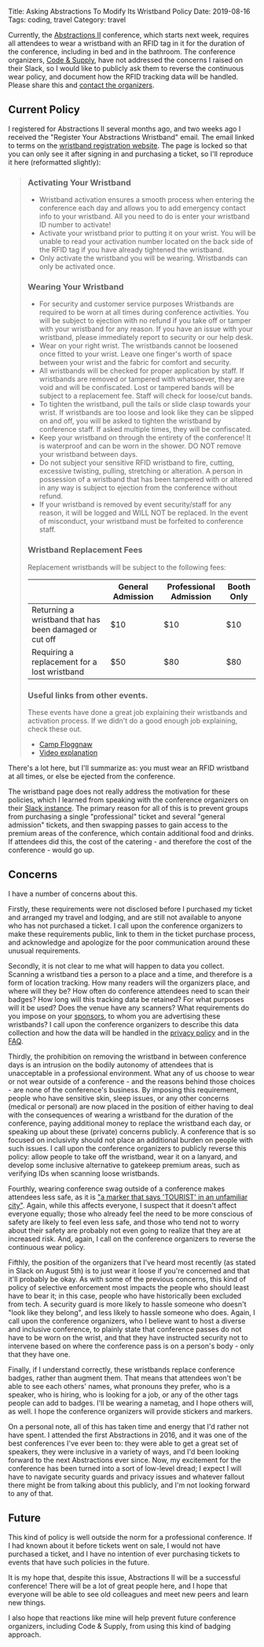 Title: Asking Abstractions To Modify Its Wristband Policy
Date: 2019-08-16
Tags: coding, travel
Category: travel

Currently, the [Abstractions II](https://abstractions.io/) conference, which
starts next week, requires all attendees to wear a wristband with an RFID tag
in it for the duration of the conference, including in bed and in the bathroom.
The conference organizers, [Code & Supply](https://codeandsupply.co/), have not
addressed the concerns I raised on their Slack, so I would like to publicly ask
them to reverse the continuous wear policy, and document how the RFID tracking
data will be handled. Please share this and
[contact the organizers](https://abstractions.io/contact-us/).
<!-- PELICAN_END_SUMMARY -->

## Current Policy

I registered for Abstractions II several months ago, and two weeks ago I
received the "Register Your Abstractions Wristband" email. The email linked to
terms on the
[wristband registration website](https://codeandsupply.co/wristband).
The page is locked so that you can only see it after signing in and purchasing
a ticket, so I'll reproduce it here (reformatted slightly):

> ### Activating Your Wristband
>
> - Wristband activation ensures a smooth process when entering the conference
>   each day and allows you to add emergency contact info to your wristband.
>   All you need to do is enter your wristband ID number to activate!
> - Activate your wristband prior to putting it on your wrist. You will be
>   unable to read your activation number located on the back side of the RFID
>   tag if you have already tightened the wristband.
> - Only activate the wristband you will be wearing. Wristbands can only be
>   activated once.
>
> ### Wearing Your Wristband
>
> - For security and customer service purposes Wristbands are required to be
>   worn at all times during conference activities. You will be subject to
>   ejection with no refund if you take off or tamper with your wristband for
>   any reason. If you have an issue with your wristband, please immediately
>   report to security or our help desk.
> - Wear on your right wrist. The wristbands cannot be loosened once fitted to
>   your wrist. Leave one finger's worth of space between your wrist and the
>   fabric for comfort and security.
> - All wristbands will be checked for proper application by staff. If
>   wristbands are removed or tampered with whatsoever, they are void and will
>   be confiscated. Lost or tampered bands will be subject to a replacement
>   fee. Staff will check for loose/cut bands.
> - To tighten the wristband, pull the tails or slide clasp towards your wrist.
>   If wristbands are too loose and look like they can be slipped on and off,
>   you will be asked to tighten the wristband by conference staff. If asked
>   multiple times, they will be confiscated.
> - Keep your wristband on through the entirety of the conference! It is
>   waterproof and can be worn in the shower. DO NOT remove your wristband
>   between days.
> - Do not subject your sensitive RFID wristband to fire, cutting, excessive
>   twisting, pulling, stretching or alteration. A person in possession of a
>   wristband that has been tampered with or altered in any way is subject to
>   ejection from the conference without refund.
> - If your wristband is removed by event security/staff for any reason, it
>   will be logged and WILL NOT be replaced. In the event of misconduct, your
>   wristband must be forfeited to conference staff.
>
> ### Wristband Replacement Fees
>
> Replacement wristbands will be subject to the following fees:
>
> |   | General Admission | Professional Admission | Booth Only |
> | - | ----------------- | ---------------------- | ---------- |
> | Returning a wristband that has been damaged or cut off | $10 | $10 | $10 |
> | Requiring a replacement for a lost wristband | $50 | $80 | $80 |
>
> ### Useful links from other events.
>
> These events have done a great job explaining their wristbands and activation
> process. If we didn't do a good enough job explaining, check these out.
>
> - [Camp Floggnaw](https://campfloggnaw.com/mobile#activation)
> - [Video explanation](https://www.youtube.com/watch?v=hxN4mka71B0)

There's a lot here, but I'll summarize as: you must wear an RFID wristband at
all times, or else be ejected from the conference.

The wristband page does not really address the motivation for these policies,
which I learned from speaking with the conference organizers on their
[Slack instance](https://codeandsupply.co/chat). The primary reason for all of
this is to prevent groups from purchasing a single "professional" ticket and
several "general admission" tickets, and then swapping passes to gain access to
the premium areas of the conference, which contain additional food and drinks.
If attendees did this, the cost of the catering - and therefore the cost of
the conference - would go up.

## Concerns

I have a number of concerns about this.

Firstly, these requirements were not disclosed before I purchased my ticket and
arranged my travel and lodging, and are still not available to anyone who has
not purchased a ticket. I call upon the conference organizers to make these
requirements public, link to them in the ticket purchase process, and
acknowledge and apologize for the poor communication around these unusual
requirements.

Secondly, it is not clear to me what will happen to data you collect. Scanning
a wristband ties a person to a place and a time, and therefore is a form of
location tracking. How many readers will the organizers place, and where will
they be? How often do conference attendees need to scan their badges? How long
will this tracking data be retained? For what purposes will it be used? Does
the venue have any scanners? What requirements do you impose on your
[sponsors](https://abstractions.io/sponsor/#do-you-have-a-lead-generation-tool-like-a-badge-scanner),
to whom you are advertising these wristbands? I call upon the conference
organizers to describe this data collection and how the data will be handled in
the [privacy policy](https://codeandsupply.co/policies/privacy) and in the
[FAQ](https://abstractions.io/faq/).

Thirdly, the prohibition on removing the wristband in between conference days
is an intrusion on the bodily autonomy of attendees that is unacceptable in a
professional environment.
What any of us choose to wear or not wear outside of a conference - and the
reasons behind those choices - are none of the conference's business.
By imposing this requirement, people who have sensitive skin, sleep issues, or
any other concerns (medical or personal) are now placed in the position of
either having to deal with the consequences of wearing a wristband for the
duration of the conference, paying additional money to replace the wristband
each day, or speaking up about these (private) concerns publicly. A conference
that is so focused on inclusivity should not place an additional burden on
people with such issues. I call upon the conference organizers to publicly
reverse this policy: allow people to take off the wristband, wear it on a
lanyard, and develop some inclusive alternative to gatekeep premium areas, such
as verifying IDs when scanning loose wristbands.

Fourthly, wearing conference swag outside of a conference makes attendees less
safe, as it is ["a marker that says 'TOURIST' in an unfamiliar
city"](https://twitter.com/chrisjrn/status/1162359104242778112). Again, while
this affects everyone, I suspect that it doesn't affect everyone equally; those
who already feel the need to be more conscious of safety are likely to feel
even less safe, and those who tend not to worry about their safety are probably
not even going to realize that they are at increased risk. And, again, I call
on the conference organizers to reverse the continuous wear policy.

Fifthly, the position of the organizers that I've heard most recently (as
stated in Slack on August 5th) is to just wear it loose if you're concerned and
that it'll probably be okay. As with some of the previous concerns, this kind
of policy of selective enforcement most impacts the people who should least
have to bear it; in this case, people who have historically been excluded from
tech. A security guard is more likely to hassle someone who doesn't "look like
they belong", and less likely to hassle someone who does. Again, I call upon
the conference organizers, who I believe want to host a diverse and inclusive
conference, to plainly state that conference passes do not have to be worn on
the wrist, and that they have instructed security not to intervene based on
where the conference pass is on a person's body - only that they have one.

Finally, if I understand correctly, these wristbands replace conference badges,
rather than augment them. That means that attendees won't be able to see each
others' names, what pronouns they prefer, who is a speaker, who is hiring, who
is looking for a job, or any of the other tags people can add to badges. I'll
be wearing a nametag, and I hope others will, as well. I hope the conference
organizers will provide stickers and markers.

On a personal note, all of this has taken time and energy that I'd rather not
have spent. I attended the first Abstractions in 2016, and it was one of the
best conferences I've ever been to: they were able to get a great set of
speakers, they were inclusive in a variety of ways, and I'd been looking
forward to the next Abstractions ever since. Now, my excitement for the
conference has been turned into a sort of low-level dread; I expect I will have
to navigate security guards and privacy issues and whatever fallout there might
be from talking about this publicly, and I'm not looking forward to any of
that.

## Future

This kind of policy is well outside the norm for a professional conference. If
I had known about it before tickets went on sale, I would not have purchased a
ticket, and I have no intention of ever purchasing tickets to events that have
such policies in the future.

It is my hope that, despite this issue, Abstractions II will be a successful
conference! There will be a lot of great people here, and I hope that everyone
will be able to see old colleagues and meet new peers and learn new things.

I also hope that reactions like mine will help prevent future conference
organizers, including Code & Supply, from using this kind of badging approach.
